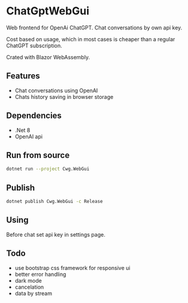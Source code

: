 # ChatGptWebGui

Web frontend for OpenAi ChatGPT.
Chat conversations by own api key.

Cost based on usage, which in most cases is cheaper than a regular ChatGPT subscription.

Crated with Blazor WebAssembly.

## Features

- Chat conversations using OpenAI
- Chats history saving in browser storage

## Dependencies

- .Net 8
- OpenAI api

## Run from source
```sh
dotnet run --project Cwg.WebGui
```

## Publish
```sh
dotnet publish Cwg.WebGui -c Release
```

## Using

Before chat set api key in settings page.

## Todo

- use bootstrap css framework for responsive ui
- better error handling
- dark mode
- cancelation
- data by stream
